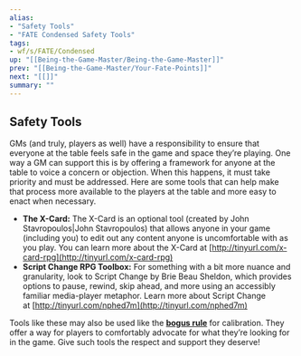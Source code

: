 ```yaml
---
alias:
- "Safety Tools"
- "FATE Condensed Safety Tools"
tags:
- wf/s/FATE/Condensed
up: "[[Being-the-Game-Master/Being-the-Game-Master]]"
prev: "[[Being-the-Game-Master/Your-Fate-Points]]"
next: "[[]]"
summary: ""
---
```

## Safety Tools

GMs (and truly, players as well) have a responsibility to ensure that everyone at the table feels safe in the game and space they’re playing. One way a GM can support this is by offering a framework for anyone at the table to voice a concern or objection. When this happens, it must take priority and must be addressed. Here are some tools that can help make that process more available to the players at the table and more easy to enact when necessary.

- **The X-Card:** The X-Card is an optional tool (created by John Stavropoulos|John Stavropoulos) that allows anyone in your game (including you) to edit out any content anyone is uncomfortable with as you play. You can learn more about the X-Card at [http://tinyurl.com/x-card-rpg](http://tinyurl.com/x-card-rpg)
- **Script Change RPG Toolbox:** For something with a bit more nuance and granularity, look to Script Change by Brie Beau Sheldon, which provides options to pause, rewind, skip ahead, and more using an accessibly familiar media-player metaphor. Learn more about Script Change at [http://tinyurl.com/nphed7m](http://tinyurl.com/nphed7m)

Tools like these may also be used like the **[bogus rule](../Taking-Action-Rolling-the-Dice/Modifying-the-Dice/Invoking-Aspects.md)** for calibration. They offer a way for players to comfortably advocate for what they’re looking for in the game. Give such tools the respect and support they deserve!